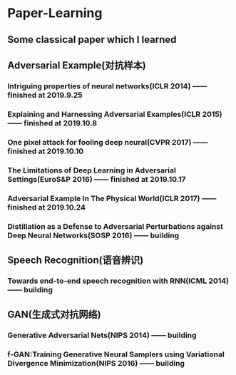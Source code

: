 # Paper-Learning
## Some classical paper which I learned

## Adversarial Example(对抗样本)
### Intriguing properties of neural networks(ICLR 2014) —— finished at 2019.9.25
### Explaining and Harnessing Adversarial Examples(ICLR 2015) —— finished at 2019.10.8
### One pixel attack for fooling deep neural(CVPR 2017) —— finished at 2019.10.10
### The Limitations of Deep Learning in Adversarial Settings(EuroS&P 2016) —— finished at 2019.10.17
### Adversarial Example In The Physical World(ICLR 2017) —— finished at 2019.10.24
### Distillation as a Defense to Adversarial Perturbations against Deep Neural Networks(SOSP 2016) —— building

## Speech Recognition(语音辨识)
### Towards end-to-end speech recognition with RNN(ICML 2014) —— building

## GAN(生成式对抗网络)
### Generative Adversarial Nets(NIPS 2014) —— building
### f-GAN:Training Generative Neural Samplers using Variational Divergence Minimization(NIPS 2016) —— building
